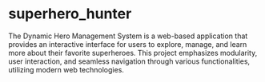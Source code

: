 # superhero_hunter
The Dynamic Hero Management System is a web-based application that provides an interactive interface for users to explore, manage, and learn more about their favorite superheroes. This project emphasizes modularity, user interaction, and seamless navigation through various functionalities, utilizing modern web technologies.

